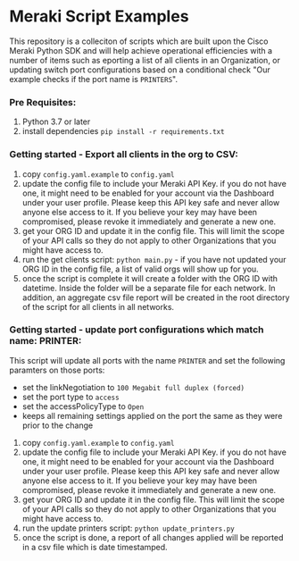 # Meraki Script Examples
This repository is a colleciton of scripts which are built upon the Cisco Meraki Python SDK and will help achieve operational efficiencies with a number of items such as eporting a list of all clients in an Organization, or updating switch port configurations based on a conditional check "Our example checks if the port name is `PRINTERS`".

### Pre Requisites:
1. Python 3.7 or later
2. install dependencies `pip install -r requirements.txt`

### Getting started - Export all clients in the org to CSV:
1. copy `config.yaml.example` to `config.yaml`
2. update the config file to include your Meraki API Key.  if you do not have one, it might need to be enabled for your account via the Dashboard under your user profile.  Please keep this API key safe and never allow anyone else access to it.  If you believe your key may have been compromised, please revoke it immediately and generate a new one.
3. get your ORG ID and update it in the config file.  This will limit the scope of your API calls so they do not apply to other Organizations that you might have access to.
4. run the get clients script:  `python main.py` - if you have not updated your ORG ID in the config file, a list of valid orgs will show up for you.
5. once the script is complete it will create a folder with the ORG ID with datetime.  Inside the folder will be a separate file for each network.  In addition, an aggregate csv file report will be created in the root directory of the script for all clients in all networks.

### Getting started - update port configurations which match name: PRINTER:
This script will update all ports with the name `PRINTER` and set the following paramters on those ports:
* set the linkNegotiation to `100 Megabit full duplex (forced)`
* set the port type to `access`
* set the accessPolicyType to `Open`
* keeps all remaining settings applied on the port the same as they were prior to the change

1. copy `config.yaml.example` to `config.yaml`
2. update the config file to include your Meraki API Key.  if you do not have one, it might need to be enabled for your account via the Dashboard under your user profile.  Please keep this API key safe and never allow anyone else access to it.  If you believe your key may have been compromised, please revoke it immediately and generate a new one.
3. get your ORG ID and update it in the config file.  This will limit the scope of your API calls so they do not apply to other Organizations that you might have access to.
4. run the update printers script:  `python update_printers.py`
5. once the script is done, a report of all changes applied will be reported in a csv file which is date timestamped.